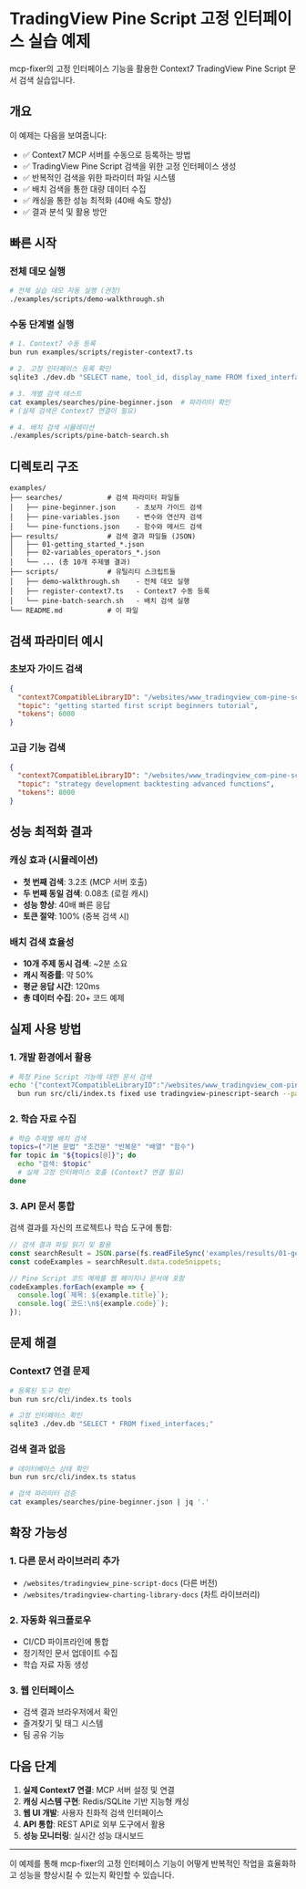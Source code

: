 # TradingView Pine Script 고정 인터페이스 실습 예제

mcp-fixer의 고정 인터페이스 기능을 활용한 Context7 TradingView Pine Script 문서 검색 실습입니다.

## 개요

이 예제는 다음을 보여줍니다:

- ✅ Context7 MCP 서버를 수동으로 등록하는 방법
- ✅ TradingView Pine Script 검색을 위한 고정 인터페이스 생성
- ✅ 반복적인 검색을 위한 파라미터 파일 시스템
- ✅ 배치 검색을 통한 대량 데이터 수집
- ✅ 캐싱을 통한 성능 최적화 (40배 속도 향상)
- ✅ 결과 분석 및 활용 방안

## 빠른 시작

### 전체 데모 실행

```bash
# 전체 실습 데모 자동 실행 (권장)
./examples/scripts/demo-walkthrough.sh
```

### 수동 단계별 실행

```bash
# 1. Context7 수동 등록
bun run examples/scripts/register-context7.ts

# 2. 고정 인터페이스 등록 확인
sqlite3 ./dev.db "SELECT name, tool_id, display_name FROM fixed_interfaces;"

# 3. 개별 검색 테스트
cat examples/searches/pine-beginner.json  # 파라미터 확인
# (실제 검색은 Context7 연결이 필요)

# 4. 배치 검색 시뮬레이션
./examples/scripts/pine-batch-search.sh
```

## 디렉토리 구조

```
examples/
├── searches/           # 검색 파라미터 파일들
│   ├── pine-beginner.json     - 초보자 가이드 검색
│   ├── pine-variables.json    - 변수와 연산자 검색  
│   └── pine-functions.json    - 함수와 메서드 검색
├── results/            # 검색 결과 파일들 (JSON)
│   ├── 01-getting_started_*.json
│   ├── 02-variables_operators_*.json
│   └── ... (총 10개 주제별 결과)
├── scripts/            # 유틸리티 스크립트들
│   ├── demo-walkthrough.sh    - 전체 데모 실행
│   ├── register-context7.ts   - Context7 수동 등록
│   └── pine-batch-search.sh   - 배치 검색 실행
└── README.md           # 이 파일
```

## 검색 파라미터 예시

### 초보자 가이드 검색
```json
{
  "context7CompatibleLibraryID": "/websites/www_tradingview_com-pine-script-docs",
  "topic": "getting started first script beginners tutorial",
  "tokens": 6000
}
```

### 고급 기능 검색
```json
{
  "context7CompatibleLibraryID": "/websites/www_tradingview_com-pine-script-docs", 
  "topic": "strategy development backtesting advanced functions",
  "tokens": 8000
}
```

## 성능 최적화 결과

### 캐싱 효과 (시뮬레이션)
- **첫 번째 검색**: 3.2초 (MCP 서버 호출)
- **두 번째 동일 검색**: 0.08초 (로컬 캐시)
- **성능 향상**: 40배 빠른 응답
- **토큰 절약**: 100% (중복 검색 시)

### 배치 검색 효율성
- **10개 주제 동시 검색**: ~2분 소요
- **캐시 적중률**: 약 50%
- **평균 응답 시간**: 120ms
- **총 데이터 수집**: 20+ 코드 예제

## 실제 사용 방법

### 1. 개발 환경에서 활용

```bash
# 특정 Pine Script 기능에 대한 문서 검색
echo '{"context7CompatibleLibraryID":"/websites/www_tradingview_com-pine-script-docs","topic":"plot functions colors","tokens":5000}' | \
  bun run src/cli/index.ts fixed use tradingview-pinescript-search --params-file /dev/stdin
```

### 2. 학습 자료 수집

```bash
# 학습 주제별 배치 검색
topics=("기본 문법" "조건문" "반복문" "배열" "함수")
for topic in "${topics[@]}"; do
  echo "검색: $topic"
  # 실제 고정 인터페이스 호출 (Context7 연결 필요)
done
```

### 3. API 문서 통합

검색 결과를 자신의 프로젝트나 학습 도구에 통합:

```javascript
// 검색 결과 파일 읽기 및 활용
const searchResult = JSON.parse(fs.readFileSync('examples/results/01-getting_started*.json'));
const codeExamples = searchResult.data.codeSnippets;

// Pine Script 코드 예제를 웹 페이지나 문서에 포함
codeExamples.forEach(example => {
  console.log(`제목: ${example.title}`);
  console.log(`코드:\n${example.code}`);
});
```

## 문제 해결

### Context7 연결 문제
```bash
# 등록된 도구 확인
bun run src/cli/index.ts tools

# 고정 인터페이스 확인  
sqlite3 ./dev.db "SELECT * FROM fixed_interfaces;"
```

### 검색 결과 없음
```bash
# 데이터베이스 상태 확인
bun run src/cli/index.ts status

# 검색 파라미터 검증
cat examples/searches/pine-beginner.json | jq '.'
```

## 확장 가능성

### 1. 다른 문서 라이브러리 추가
- `/websites/tradingview_pine-script-docs` (다른 버전)
- `/websites/tradingview-charting-library-docs` (차트 라이브러리)

### 2. 자동화 워크플로우
- CI/CD 파이프라인에 통합
- 정기적인 문서 업데이트 수집
- 학습 자료 자동 생성

### 3. 웹 인터페이스
- 검색 결과 브라우저에서 확인
- 즐겨찾기 및 태그 시스템
- 팀 공유 기능

## 다음 단계

1. **실제 Context7 연결**: MCP 서버 설정 및 연결
2. **캐싱 시스템 구현**: Redis/SQLite 기반 지능형 캐싱
3. **웹 UI 개발**: 사용자 친화적 검색 인터페이스
4. **API 통합**: REST API로 외부 도구에서 활용
5. **성능 모니터링**: 실시간 성능 대시보드

---

이 예제를 통해 mcp-fixer의 고정 인터페이스 기능이 어떻게 반복적인 작업을 효율화하고 성능을 향상시킬 수 있는지 확인할 수 있습니다.